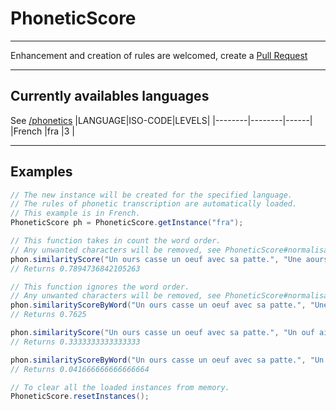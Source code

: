 # PhoneticScore
----------

Enhancement and creation of rules are welcomed, create a [Pull Request](https://github.com/lpouit/PhoneticScore/pulls)

----------

## Currently availables languages
See [/phonetics](/phonetics)
|LANGUAGE|ISO-CODE|LEVELS|
|--------|--------|------|
|French  |fra     |3     |

----------

## Examples
```java
// The new instance will be created for the specified language.
// The rules of phonetic transcription are automatically loaded.
// This example is in French.
PhoneticScore ph = PhoneticScore.getInstance("fra");

// This function takes in count the word order.
// Any unwanted characters will be removed, see PhoneticScore#normalisation(String)
phon.similarityScore("Un ours casse un oeuf avec sa patte.", "Une aourse quasse un ouf avec sa pâte.");
// Returns 0.7894736842105263

// This function ignores the word order.
// Any unwanted characters will be removed, see PhoneticScore#normalisation(String)
phon.similarityScoreByWord("Un ours casse un oeuf avec sa patte.", "Une aourse quasse un ouf avec sa pâte.");
// Returns 0.7625

phon.similarityScore("Un ours casse un oeuf avec sa patte.", "Un ouf ai quassé par la pâte d'une aourse.");
// Returns 0.3333333333333333

phon.similarityScoreByWord("Un ours casse un oeuf avec sa patte.", "Un ouf ai quassé par la pâte d'une aourse.");
// Returns 0.041666666666666664

// To clear all the loaded instances from memory.
PhoneticScore.resetInstances();
```
